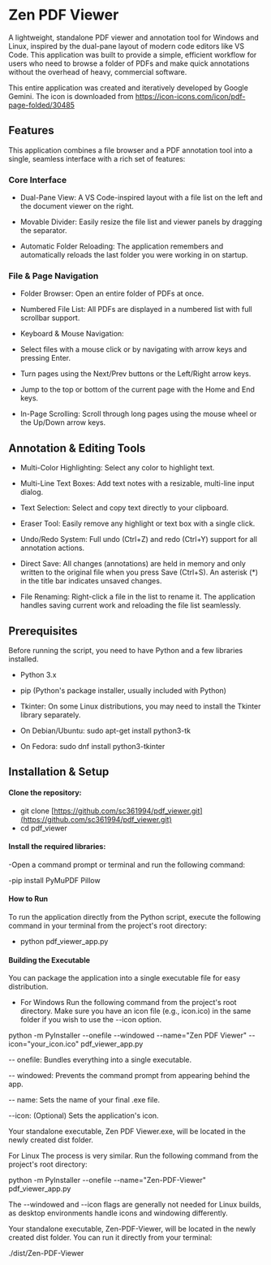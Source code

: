 # Zen PDF Viewer
A lightweight, standalone PDF viewer and annotation tool for Windows and Linux, inspired by the dual-pane layout of modern code editors like VS Code. This application was built to provide a simple, efficient workflow for users who need to browse a folder of PDFs and make quick annotations without the overhead of heavy, commercial software.

This entire application was created and iteratively developed by Google Gemini.
The icon is downloaded from https://icon-icons.com/icon/pdf-page-folded/30485

## Features
This application combines a file browser and a PDF annotation tool into a single, seamless interface with a rich set of features:

### Core Interface
- Dual-Pane View: A VS Code-inspired layout with a file list on the left and the document viewer on the right.

- Movable Divider: Easily resize the file list and viewer panels by dragging the separator.

- Automatic Folder Reloading: The application remembers and automatically reloads the last folder you were working in on startup.

### File & Page Navigation
- Folder Browser: Open an entire folder of PDFs at once.

- Numbered File List: All PDFs are displayed in a numbered list with full scrollbar support.

- Keyboard & Mouse Navigation:

- Select files with a mouse click or by navigating with arrow keys and pressing Enter.

- Turn pages using the Next/Prev buttons or the Left/Right arrow keys.

- Jump to the top or bottom of the current page with the Home and End keys.

- In-Page Scrolling: Scroll through long pages using the mouse wheel or the Up/Down arrow keys.

## Annotation & Editing Tools
- Multi-Color Highlighting: Select any color to highlight text.

- Multi-Line Text Boxes: Add text notes with a resizable, multi-line input dialog.

- Text Selection: Select and copy text directly to your clipboard.

- Eraser Tool: Easily remove any highlight or text box with a single click.

- Undo/Redo System: Full undo (Ctrl+Z) and redo (Ctrl+Y) support for all annotation actions.

- Direct Save: All changes (annotations) are held in memory and only written to the original file when you press Save (Ctrl+S). An asterisk (*) in the title bar indicates unsaved changes.

- File Renaming: Right-click a file in the list to rename it. The application handles saving current work and reloading the file list seamlessly.

## Prerequisites
Before running the script, you need to have Python and a few libraries installed.

- Python 3.x

- pip (Python's package installer, usually included with Python)

- Tkinter: On some Linux distributions, you may need to install the Tkinter library separately.

- On Debian/Ubuntu: sudo apt-get install python3-tk

- On Fedora: sudo dnf install python3-tkinter

## Installation & Setup
#### Clone the repository:

- git clone [https://github.com/sc361994/pdf_viewer.git](https://github.com/sc361994/pdf_viewer.git)
- cd pdf_viewer

#### Install the required libraries:
-Open a command prompt or terminal and run the following command:

-pip install PyMuPDF Pillow

#### How to Run
To run the application directly from the Python script, execute the following command in your terminal from the project's root directory:

- python pdf_viewer_app.py

#### Building the Executable
You can package the application into a single executable file for easy distribution.

- For Windows
Run the following command from the project's root directory. Make sure you have an icon file (e.g., icon.ico) in the same folder if you wish to use the --icon option.

python -m PyInstaller --onefile --windowed --name="Zen PDF Viewer" --icon="your_icon.ico" pdf_viewer_app.py

-- onefile: Bundles everything into a single executable.

-- windowed: Prevents the command prompt from appearing behind the app.

-- name: Sets the name of your final .exe file.

--icon: (Optional) Sets the application's icon.

Your standalone executable, Zen PDF Viewer.exe, will be located in the newly created dist folder.

For Linux
The process is very similar. Run the following command from the project's root directory:

python -m PyInstaller --onefile --name="Zen-PDF-Viewer" pdf_viewer_app.py

The --windowed and --icon flags are generally not needed for Linux builds, as desktop environments handle icons and windowing differently.

Your standalone executable, Zen-PDF-Viewer, will be located in the newly created dist folder. You can run it directly from your terminal:

./dist/Zen-PDF-Viewer
